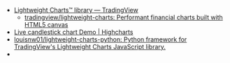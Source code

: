 - [Lightweight Charts™ library — TradingView](https://www.tradingview.com/lightweight-charts/)
	- [tradingview/lightweight-charts: Performant financial charts built with HTML5 canvas](https://github.com/tradingview/lightweight-charts)
- [Live candlestick chart Demo | Highcharts](https://www.highcharts.com/demo/stock/live-candlestick)
- [louisnw01/lightweight-charts-python: Python framework for TradingView's Lightweight Charts JavaScript library.](https://github.com/louisnw01/lightweight-charts-python)
- 